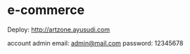 # e-commerce

Deploy:
http://artzone.ayusudi.com

account admin
email: admin@mail.com
password: 12345678
